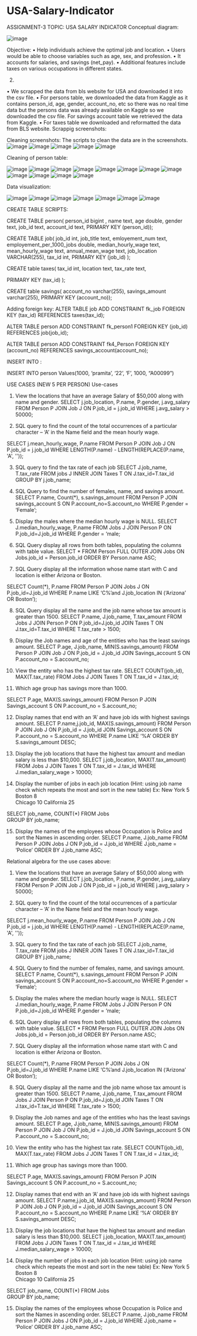 # USA-Salary-Indicator

ASSIGNMENT-3
TOPIC: USA SALARY INDICATOR
Conceptual diagram:

![image](https://user-images.githubusercontent.com/63634756/205785718-88e476ff-9054-4ebd-b47a-8dc80b1f66d3.png)

 
Objective: 
•	Help individuals achieve the optimal job and location.
•	Users would be able to choose variables such as age, sex, and profession.
•	It accounts for salaries, and savings (net_pay).
•	Additional features include taxes on various occupations in different states.


2) 
•	We scrapped the data from bls website for USA and downloaded it into the csv file. 
•	For persons table, we downloaded the data from Kaggle as it contains person_id, age, gender, account_no, etc so there was no real time data but the persons data was already available on Kaggle so we downloaded the csv file. For savings account table we retrieved the data from Kaggle.
•	For taxes table we downloaded and reformatted the data from BLS website. 
Scrappig screenshots:
     

Cleaning screenshots: The scripts to clean the data are in the screenshots.
![image](https://user-images.githubusercontent.com/63634756/205785801-f8e1aa8b-64f5-4940-8031-96b07b5a60f1.png)
![image](https://user-images.githubusercontent.com/63634756/205785831-324a40e1-c55c-4e43-b72a-7c80d8f5c666.png)
![image](https://user-images.githubusercontent.com/63634756/205785864-27e643a9-f3e8-436c-aa72-468a6c741d16.png)
![image](https://user-images.githubusercontent.com/63634756/205785873-3e1ad46c-9550-4b11-a117-871c6797d8cb.png)
![image](https://user-images.githubusercontent.com/63634756/205785886-1218d97c-f2ce-47dc-ab3d-5638a76016a9.png)




Cleaning of person table:

 
![image](https://user-images.githubusercontent.com/63634756/205785922-7b1e14ef-2e60-4d08-9fc2-71287735cd04.png)
![image](https://user-images.githubusercontent.com/63634756/205785937-cad45402-5409-4583-b8ab-cc4013148837.png)
![image](https://user-images.githubusercontent.com/63634756/205785945-d2e2e292-3194-4a55-8b0d-430260bdd1e2.png)
![image](https://user-images.githubusercontent.com/63634756/205785953-26ba6bfd-99cc-4fc2-95f1-389032d038fc.png)
![image](https://user-images.githubusercontent.com/63634756/205785959-a1c715c6-9b40-4b9a-a1b5-9c13db98f2ed.png)
![image](https://user-images.githubusercontent.com/63634756/205785969-af113563-32a7-47a5-8572-735a62b7311c.png)
![image](https://user-images.githubusercontent.com/63634756/205785981-13f5e0de-0e09-48af-8a23-901161bdd6ea.png)
![image](https://user-images.githubusercontent.com/63634756/205785992-c4427575-2b35-403c-b3e7-2795c6f08f89.png)
![image](https://user-images.githubusercontent.com/63634756/205786001-62ca971e-c283-4b71-8884-0fdfc2d15bdc.png)
![image](https://user-images.githubusercontent.com/63634756/205786014-ff526d41-306d-4a40-a39c-ae3c079c3a8f.png)
![image](https://user-images.githubusercontent.com/63634756/205786024-2dce0e36-51ff-4203-a501-e1aeb0158814.png)
![image](https://user-images.githubusercontent.com/63634756/205786038-ef32490e-e29a-4044-9de6-e18d833d01ff.png)


 


 


Data visualization: 
 
 ![image](https://user-images.githubusercontent.com/63634756/205786051-0d490453-d06e-4c9e-aeeb-5b65062c7606.png)
![image](https://user-images.githubusercontent.com/63634756/205786067-cee10399-22bc-4469-a38e-7b1b19048ec8.png)
![image](https://user-images.githubusercontent.com/63634756/205786079-11e6e78e-bbc4-4a54-949d-aa6c31262c7e.png)
  ![image](https://user-images.githubusercontent.com/63634756/205786116-17983b30-e2c1-4150-bd9a-1bf859686138.png)
![image](https://user-images.githubusercontent.com/63634756/205786121-807cfb49-d52a-4e67-8010-4e39d7b11d29.png)
![image](https://user-images.githubusercontent.com/63634756/205786135-b08d9f51-6ea7-4f83-a1cb-c6dcf243be31.png)
![image](https://user-images.githubusercontent.com/63634756/205786144-445fe7e2-f724-4d41-b27e-97106bcb3363.png)


 
 

 


 

 




CREATE TABLE SCRIPTS:

CREATE TABLE person(
person_id bigint ,
name text,
age double,
gender text,
 job_id text,
 account_id text,
 PRIMARY KEY (person_id));

CREATE TABLE job(
job_id int,
job_title text,
emloyement_num text,
employement_per_1000_jobs double,
median_hourly_wage text,
mean_hourly_wage text,
annual_mean_wage text,
job_location VARCHAR(255),
tax_id int,
PRIMARY KEY (job_id)
);



CREATE table taxes(
tax_id int,
location text,
tax_rate text, 

PRIMARY KEY (tax_id)
);




CREATE table savings(
account_no varchar(255), 
savings_amount varchar(255),
PRIMARY KEY (account_no));


Adding foreign key:
ALTER TABLE job
ADD CONSTRAINT fk_job FOREIGN KEY (tax_id)
REFERENCES taxes(tax_id);



ALTER TABLE person
ADD CONSTRAINT fk_person1 FOREIGN KEY (job_id)
REFERENCES job(job_id);

ALTER TABLE person
ADD CONSTRAINT fk4_Person FOREIGN KEY (account_no)
REFERENCES savings_account(account_no);


INSERT INTO :

INSERT INTO person
Values(1000, ‘pramita’, ‘22’, ‘F’, 1000, “A00099”)




USE CASES (NEW 5 PER PERSON)
Use-cases

1.	View the locations that have an average Salary of $50,000 along with name and gender.
SELECT j.job_location, P.name, P.gender, j.avg_salary 
FROM Person P
JOIN Job J
ON P.job_id = j.job_id
WHERE 
j.avg_salary > 50000;

2.	SQL query to find the count of the total occurrences of a particular character – ‘A’ in the Name field and the mean hourly wage.

SELECT j.mean_hourly_wage, P.name
FROM Person P
      JOIN Job J ON P.job_id = j.job_id
WHERE LENGTH(P.name) - LENGTH(REPLACE(P.name, 'A', ''));

3.	SQL query to find the tax rate of each job 
  SELECT J.job_name, T.tax_rate FROM jobs J
      INNER JOIN Taxes T
      ON J.tax_id=T.tax_id
      GROUP BY j.job_name;

4.	SQL Query to find the number of females, name, and savings amount.
SELECT P.name, Count(*), s.savings_amount FROM Person P
JOIN savings_account S
ON P.account_no=S.account_no
WHERE P.gender = ‘Female’;

5.	Display the males where the median hourly wage is NULL.
SELECT J.median_hourly_wage, P.name FROM Jobs J
JOIN Person P
ON P.job_id=J.job_id
WHERE P.gender = ‘male;

6.	SQL Query display all rows from both tables, populating the columns with table value. 
SELECT *
FROM Person
FULL OUTER JOIN Jobs
   ON Jobs.job_id = Person.job_id
ORDER BY Person.name ASC;

7.	SQL Query display all the information whose name start with C and location is either Arizona or Boston. 
   
SELECT Count(*), P.name FROM Person P
JOIN Jobs J
ON P.job_id=J.job_id
WHERE P.name LIKE ‘C%’and J.job_location IN (‘Arizona’ OR Boston’);

8.	SQL Query display all the name and the job name whose tax amount is greater than 1500.
SELECT P.name, J.job_name, T.tax_amount FROM Jobs J
JOIN Person P 
ON P.job_id=J.job_id
JOIN Taxes T
ON J.tax_id=T.tax_id WHERE T.tax_rate > 1500;
9.	Display the Job names and age of the entities who has the least savings amount. 
SELECT P.age, J.job_name, MIN(S.savings_amount) 
FROM Person P 
JOIN Job J 
ON  P.job_id = J.job_id
JOIN Savings_account S 
ON P.account_no = S.account_no;


10.	View the entity who has the highest tax rate.
SELECT COUNT(job_id), MAX(T.tax_rate)
FROM Jobs J 
JOIN Taxes T
ON T.tax_id = J.tax_id;

11.	Which age group has savings more than 1000. 

SELECT P.age, MAX(S.savings_amount)
FROM Person P 
JOIN Savings_account S 
ON P.account_no = S.account_no;

12.	Display names that end with an ‘A’ and have job ids with highest savings amount.
SELECT P.name,j.job_id, MAX(S.savings_amount)
FROM Person P 
JOIN Job J 
ON  P.job_id = J.job_id
      JOIN Savings_account S 
ON P.account_no = S.account_no
WHERE P.name LIKE ‘%A’
ORDER BY S.savings_amount DESC;


13.	Display the job locations that have the highest tax amount and median salary is less than $10,000.
SELECT j.job_location, MAX(T.tax_amount)
FROM Jobs J 
JOIN Taxes T 
ON  T.tax_id = J.tax_id
WHERE J.median_salary_wage > 10000;

14.	Display the number of jobs in each job location (Hint: using job name check which repeats the most and sort in the new table)
Ex: 	New York	5
Boston	8  
Chicago	10
California	25

SELECT job_name, COUNT(*)
FROM Jobs   
GROUP BY job_name;


15.	Display the names of the employees whose Occupation is Police and sort the Names in ascending order.
SELECT P.name, J.job_name
FROM Person P 
JOIN Jobs J
ON  P.job_id = J.job_id
WHERE J.job_name = ‘Police’
ORDER BY J.job_name ASC;



 Relational algebra for the use cases above:




1.	View the locations that have an average Salary of $50,000 along with name and gender.
SELECT j.job_location, P.name, P.gender, j.avg_salary 
FROM Person P
JOIN Job J
ON P.job_id = j.job_id
WHERE 
j.avg_salary > 50000;

2.	SQL query to find the count of the total occurrences of a particular character – ‘A’ in the Name field and the mean hourly wage.

SELECT j.mean_hourly_wage, P.name
FROM Person P
      JOIN Job J ON P.job_id = j.job_id
WHERE LENGTH(P.name) - LENGTH(REPLACE(P.name, 'A', ''));

3.	SQL query to find the tax rate of each job 
  SELECT J.job_name, T.tax_rate FROM jobs J
      INNER JOIN Taxes T
      ON J.tax_id=T.tax_id
      GROUP BY j.job_name;

4.	SQL Query to find the number of females, name, and savings amount.
SELECT P.name, Count(*), s.savings_amount FROM Person P
JOIN savings_account S
ON P.account_no=S.account_no
WHERE P.gender = ‘Female’;

5.	Display the males where the median hourly wage is NULL.
SELECT J.median_hourly_wage, P.name FROM Jobs J
JOIN Person P
ON P.job_id=J.job_id
WHERE P.gender = ‘male;

6.	SQL Query display all rows from both tables, populating the columns with table value. 
SELECT *
FROM Person
FULL OUTER JOIN Jobs
   ON Jobs.job_id = Person.job_id
ORDER BY Person.name ASC;

7.	SQL Query display all the information whose name start with C and location is either Arizona or Boston. 
   
SELECT Count(*), P.name FROM Person P
JOIN Jobs J
ON P.job_id=J.job_id
WHERE P.name LIKE ‘C%’and J.job_location IN (‘Arizona’ OR Boston’);

8.	SQL Query display all the name and the job name whose tax amount is greater than 1500.
SELECT P.name, J.job_name, T.tax_amount FROM Jobs J
JOIN Person P 
ON P.job_id=J.job_id
JOIN Taxes T
ON J.tax_id=T.tax_id WHERE T.tax_rate > 1500;
9.	Display the Job names and age of the entities who has the least savings amount. 
SELECT P.age, J.job_name, MIN(S.savings_amount) 
FROM Person P 
JOIN Job J 
ON  P.job_id = J.job_id
JOIN Savings_account S 
ON P.account_no = S.account_no;


10.	View the entity who has the highest tax rate.
SELECT COUNT(job_id), MAX(T.tax_rate)
FROM Jobs J 
JOIN Taxes T
ON T.tax_id = J.tax_id;

11.	Which age group has savings more than 1000. 

SELECT P.age, MAX(S.savings_amount)
FROM Person P 
JOIN Savings_account S 
ON P.account_no = S.account_no;

12.	Display names that end with an ‘A’ and have job ids with highest savings amount.
SELECT P.name,j.job_id, MAX(S.savings_amount)
FROM Person P 
JOIN Job J 
ON  P.job_id = J.job_id
      JOIN Savings_account S 
ON P.account_no = S.account_no
WHERE P.name LIKE ‘%A’
ORDER BY S.savings_amount DESC;


13.	Display the job locations that have the highest tax amount and median salary is less than $10,000.
SELECT j.job_location, MAX(T.tax_amount)
FROM Jobs J 
JOIN Taxes T 
ON  T.tax_id = J.tax_id
WHERE J.median_salary_wage > 10000;

14.	Display the number of jobs in each job location (Hint: using job name check which repeats the most and sort in the new table)
Ex: 	New York	5
Boston	8  
Chicago	10
California	25

SELECT job_name, COUNT(*)
FROM Jobs   
GROUP BY job_name;




15.	Display the names of the employees whose Occupation is Police and sort the Names in ascending order.
SELECT P.name, J.job_name
FROM Person P 
JOIN Jobs J
ON  P.job_id = J.job_id
WHERE J.job_name = ‘Police’
ORDER BY J.job_name ASC;
